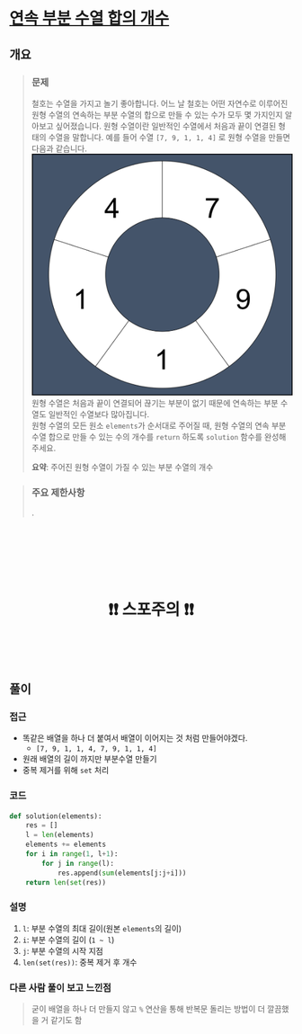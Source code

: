 # [연속 부분 수열 합의 개수](https://school.programmers.co.kr/learn/courses/30/lessons/131701)

## 개요
> ### 문제
> 철호는 수열을 가지고 놀기 좋아합니다. 어느 날 철호는 어떤 자연수로 이루어진 원형 수열의 연속하는 부분 수열의 합으로 만들 수 있는 수가 모두 몇 가지인지 알아보고 싶어졌습니다. 원형 수열이란 일반적인 수열에서 처음과 끝이 연결된 형태의 수열을 말합니다. 예를 들어 수열 `[7, 9, 1, 1, 4]` 로 원형 수열을 만들면 다음과 같습니다.
> ![alt text](images/markdown-image.png)
> 원형 수열은 처음과 끝이 연결되어 끊기는 부분이 없기 때문에 연속하는 부분 수열도 일반적인 수열보다 많아집니다.  
> 원형 수열의 모든 원소 `elements`가 순서대로 주어질 때, 원형 수열의 연속 부분 수열 합으로 만들 수 있는 수의 개수를 `return` 하도록 `solution` 함수를 완성해주세요.  
>
> **요약**: 주어진 원형 수열이 가질 수 있는 부분 수열의 개수

> ### 주요 제한사항
> .

<h1 align="center"><br><br><br>❗️❗️ 스포주의 ❗️❗️<br><br><br></h1>

## 풀이
### 접근
- 똑같은 배열을 하나 더 붙여서 배열이 이어지는 것 처럼 만들어야겠다.
  - `[7, 9, 1, 1, 4, 7, 9, 1, 1, 4]`
- 원래 배열의 길이 까지만 부분수열 만들기
- 중복 제거를 위해 `set` 처리

### 코드
```python
def solution(elements):
    res = []
    l = len(elements)
    elements += elements
    for i in range(1, l+1):
        for j in range(l):
            res.append(sum(elements[j:j+i]))
    return len(set(res))
```

### 설명
1. `l`: 부분 수열의 최대 길이(원본 `elements`의 길이)
2. `i`: 부분 수열의 길이 (`1 ~ l`)
3. `j`: 부분 수열의 시작 지점
4. `len(set(res))`: 중복 제거 후 개수

### 다른 사람 풀이 보고 느낀점
> 굳이 배열을 하나 더 만들지 않고 `%` 연산을 통해 반복문 돌리는 방법이 더 깔끔했을 거 같기도 함